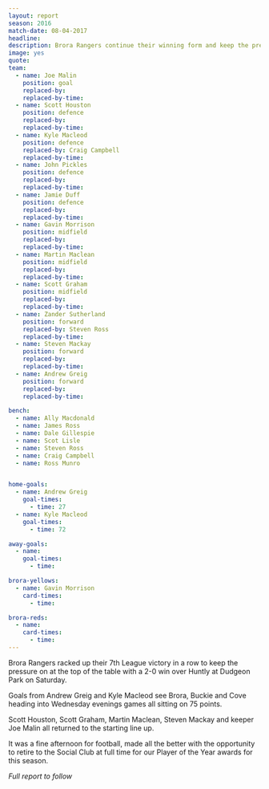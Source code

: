 ```yaml
---
layout: report
season: 2016
match-date: 08-04-2017
headline:
description: Brora Rangers continue their winning form and keep the pressure on the League challengers
image: yes
quote:
team:
  - name: Joe Malin
    position: goal
    replaced-by:
    replaced-by-time:
  - name: Scott Houston
    position: defence
    replaced-by:
    replaced-by-time:
  - name: Kyle Macleod
    position: defence
    replaced-by: Craig Campbell
    replaced-by-time:
  - name: John Pickles
    position: defence
    replaced-by:
    replaced-by-time:
  - name: Jamie Duff
    position: defence
    replaced-by:
    replaced-by-time:
  - name: Gavin Morrison
    position: midfield
    replaced-by:
    replaced-by-time:
  - name: Martin Maclean
    position: midfield
    replaced-by:
    replaced-by-time:
  - name: Scott Graham
    position: midfield
    replaced-by:
    replaced-by-time:
  - name: Zander Sutherland
    position: forward
    replaced-by: Steven Ross
    replaced-by-time:
  - name: Steven Mackay
    position: forward
    replaced-by:
    replaced-by-time:
  - name: Andrew Greig
    position: forward
    replaced-by:
    replaced-by-time:

bench:
  - name: Ally Macdonald
  - name: James Ross
  - name: Dale Gillespie
  - name: Scot Lisle
  - name: Steven Ross
  - name: Craig Campbell
  - name: Ross Munro


home-goals:
  - name: Andrew Greig
    goal-times:
      - time: 27
  - name: Kyle Macleod
    goal-times:
      - time: 72

away-goals:
  - name:
    goal-times:
      - time:

brora-yellows:
  - name: Gavin Morrison
    card-times:
      - time:

brora-reds:
  - name:
    card-times:
      - time:
---
```

Brora Rangers racked up their 7th League victory in a row to keep the pressure on at the top of the table with a 2-0 win over Huntly at Dudgeon Park on Saturday.

Goals from Andrew Greig and Kyle Macleod see Brora, Buckie and Cove heading into Wednesday evenings games all sitting on 75 points.

Scott Houston, Scott Graham, Martin Maclean, Steven Mackay and keeper Joe Malin all returned to the starting line up.

It was a fine afternoon for football, made all the better with the opportunity to retire to the Social Club at full time for our Player of the Year awards for this season.

*Full report to follow*
